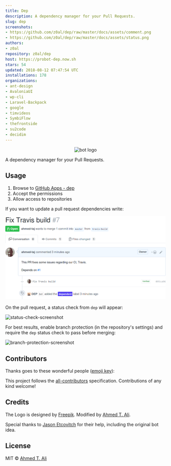 ```yaml
---
title: Dep
description: A dependency manager for your Pull Requests.
slug: dep
screenshots:
- https://github.com/z0al/dep/raw/master/docs/assets/comment.png
- https://github.com/z0al/dep/raw/master/docs/assets/status.png
authors:
- z0al
repository: z0al/dep
host: https://probot-dep.now.sh
stars: 54
updated: 2018-08-12 07:47:54 UTC
installations: 178
organizations:
- ant-design
- AvaloniaUI
- wp-cli
- Laravel-Backpack
- google
- timvideos
- SymbiFlow
- thefrontside
- su2code
- decidim
---
```


<p align="center">
  <img src="https://github.com/z0al/dep/raw/master/docs/assets/logo.png" width="256" height="256" alt="bot logo">
</p>

A dependency manager for your Pull Requests.

## Usage

1.  Browse to [GitHub Apps - dep][apps]
2.  Accept the permissions
3.  Allow access to repositories

If you want to update a pull request dependencies write:

![comment-screenshot][]

On the pull request, a status check from `dep` will appear:

![status-check-screenshot][]

For best results, enable branch protection (in the repository's settings) and require the `dep` status check to pass before merging:

![branch-protection-screenshot][]

[apps]: https://github.com/apps/dep
[status-check-screenshot]: https://github.com/z0al/dep/raw/master/docs/assets/status.png
[comment-screenshot]: https://github.com/z0al/dep/raw/master/docs/assets/comment.png
[branch-protection-screenshot]: https://github.com/z0al/dep/raw/master/docs/assets/settings.png

## Contributors

Thanks goes to these wonderful people ([emoji key](https://github.com/kentcdodds/all-contributors#emoji-key)):

This project follows the [all-contributors](https://github.com/kentcdodds/all-contributors) specification. Contributions of any kind welcome!

## Credits

The Logo is designed by [Freepik](https://www.freepik.com/free-vector/green-and-blue-retro-robots-collection_721192.htm). Modified by [Ahmed T. Ali](https://github.com/z0al).

Special thanks to [Jason Etcovitch](https://github.com/JasonEtco) for their help, including the original bot idea.

## License

MIT © [Ahmed T. Ali](https://github.com/z0al)
